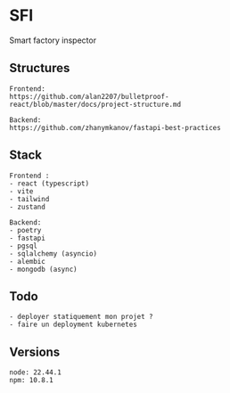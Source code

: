 # SFI
Smart factory inspector

## Structures
```
Frontend:
https://github.com/alan2207/bulletproof-react/blob/master/docs/project-structure.md

Backend:
https://github.com/zhanymkanov/fastapi-best-practices
```

## Stack
```
Frontend :
- react (typescript)
- vite
- tailwind
- zustand

Backend:
- poetry
- fastapi
- pgsql
- sqlalchemy (asyncio)
- alembic
- mongodb (async)
```

## Todo
``` 
- deployer statiquement mon projet ?
- faire un deployment kubernetes
```

## Versions
```
node: 22.44.1
npm: 10.8.1
```